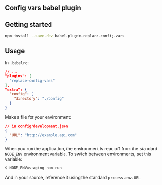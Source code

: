 ## Config vars babel plugin

## Getting started

```bash
npm install --save-dev babel-plugin-replace-config-vars
```

## Usage

In `.babelrc`:

```json
// ...
"plugins": [
  "replace-config-vars"
],
"extra": {
  "config": {
    "directory": "./config"
  }
}
```

Make a file for your environment:

```json
// in config/development.json
{
  "URL": "http://example.api.com"
}
```

When you run the application, the environment is read off from the standard `NODE_ENV` environment variable. To swtich between environments, set this variable:

```bash
$ NODE_ENV=staging npm run
```

And in your source, reference it using the standard `process.env.URL`
